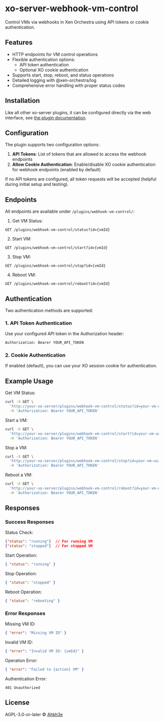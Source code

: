 # xo-server-webhook-vm-control

Control VMs via webhooks in Xen Orchestra using API tokens or cookie authentication.

## Features

- HTTP endpoints for VM control operations
- Flexible authentication options:
  - API token authentication
  - Optional XO cookie authentication
- Supports start, stop, reboot, and status operations
- Detailed logging with @xen-orchestra/log
- Comprehensive error handling with proper status codes

## Installation

Like all other xo-server plugins, it can be configured directly via the web interface, see [the plugin documentation](https://xen-orchestra.com/docs/plugins.html).

## Configuration

The plugin supports two configuration options:

1. **API Tokens**: List of tokens that are allowed to access the webhook endpoints
2. **Allow Cookie Authentication**: Enable/disable XO cookie authentication for webhook endpoints (enabled by default)

If no API tokens are configured, all token requests will be accepted (helpful during initial setup and testing).

## Endpoints

All endpoints are available under `/plugins/webhook-vm-control/`:

1. Get VM Status:

```
GET /plugins/webhook-vm-control/status?id={vmId}
```

2. Start VM:

```
GET /plugins/webhook-vm-control/start?id={vmId}
```

3. Stop VM:

```
GET /plugins/webhook-vm-control/stop?id={vmId}
```

4. Reboot VM:

```
GET /plugins/webhook-vm-control/reboot?id={vmId}
```

## Authentication

Two authentication methods are supported:

### 1. API Token Authentication

Use your configured API token in the Authorization header:

```bash
Authorization: Bearer YOUR_API_TOKEN
```

### 2. Cookie Authentication

If enabled (default), you can use your XO session cookie for authentication.

## Example Usage

Get VM Status:

```bash
curl -X GET \
  'http://your-xo-server/plugins/webhook-vm-control/status?id=your-vm-uuid' \
  -H 'Authorization: Bearer YOUR_API_TOKEN'
```

Start a VM:

```bash
curl -X GET \
  'http://your-xo-server/plugins/webhook-vm-control/start?id=your-vm-uuid' \
  -H 'Authorization: Bearer YOUR_API_TOKEN'
```

Stop a VM:

```bash
curl -X GET \
  'http://your-xo-server/plugins/webhook-vm-control/stop?id=your-vm-uuid' \
  -H 'Authorization: Bearer YOUR_API_TOKEN'
```

Reboot a VM:

```bash
curl -X GET \
  'http://your-xo-server/plugins/webhook-vm-control/reboot?id=your-vm-uuid' \
  -H 'Authorization: Bearer YOUR_API_TOKEN'
```

## Responses

### Success Responses

Status Check:

```json
{"status": "running"}  // For running VM
{"status": "stopped"}  // For stopped VM
```

Start Operation:

```json
{ "status": "running" }
```

Stop Operation:

```json
{ "status": "stopped" }
```

Reboot Operation:

```json
{ "status": "rebooting" }
```

### Error Responses

Missing VM ID:

```json
{ "error": "Missing VM ID" }
```

Invalid VM ID:

```json
{ "error": "Invalid VM ID: {vmId}" }
```

Operation Error:

```json
{ "error": "Failed to {action} VM" }
```

Authentication Error:

```
401 Unauthorized
```

## License

AGPL-3.0-or-later © [Ahkh3e](https://github.com/Ahkh3e)
